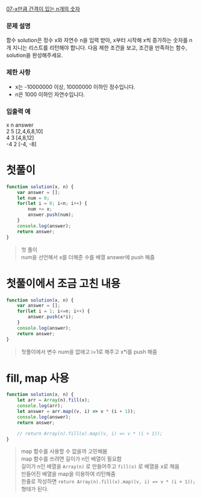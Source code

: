[07-x만큼 간격이 있는 n개의 숫자](../codes/07x만큼_간격이_있는_n개의_숫자.js)  
### 문제 설명
함수 solution은 정수 x와 자연수 n을 입력 받아, x부터 시작해 x씩 증가하는 숫자를 n개 지니는 리스트를 리턴해야 합니다. 다음 제한 조건을 보고, 조건을 만족하는 함수, solution을 완성해주세요.  

### 제한 사항  
- x는 -10000000 이상, 10000000 이하인 정수입니다.  
- n은 1000 이하인 자연수입니다.  

### 입출력 예  
x	n	answer  
2	5	[2,4,6,8,10]  
4	3	[4,8,12]  
-4	2	[-4, -8]  

# 첫풀이
```jsx
function solution(x, n) {
    var answer = [];
    let num = 0;
    for(let i = 0; i<n; i++) {
        num += x;
        answer.push(num);
    }
    console.log(answer);
    return answer;
}
```
> 첫 풀이  
> num을 선언해서 x를 더해준 수를 배열 answer에 push 해줌

# 첫풀이에서 조금 고친 내용  
```jsx
function solution(x, n) {
    var answer = [];
    for(let i = 1; i<=n; i++) {
        answer.push(x*i);
    }
    console.log(answer);
    return answer;
}
```
> 첫풀이에서 변수 num을 없애고 i=1로 해주고 x*i를 push 해줌  

# fill, map 사용  
```jsx
function solution(x, n) {
    let arr = Array(n).fill(x);
    console.log(arr);
    let answer = arr.map((v, i) => v * (i + 1));
    console.log(answer);
    return answer;

    // return Array(n).fill(x).map((v, i) => v * (i + 1));
}
```
> map 함수를 사용할 수 없을까 고민해봄  
> map 함수를 쓰려면 길이가 n인 배열이 필요함  
> 길이가 n인 배열을  `Array(n)` 로 만들어주고 `fill(x)` 로 배열을 x로 채움  
> 만들어진 배열을 map을 이용하여 리턴해줌  
> 한줄로 작성하면 `return Array(n).fill(x).map((v, i) => v * (i + 1));` 형태가 된다.  
